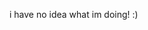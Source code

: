 i have no idea what im doing! :)

<!---
stormmemes/stormmemes is a ✨ special ✨ repository because its `README.md` (this file) appears on your GitHub profile.
You can click the Preview link to take a look at your changes.
--->
